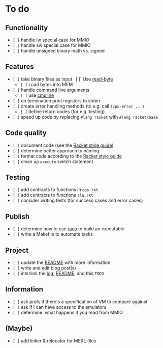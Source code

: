 # To do
## Functionality
- `[ ]` handle lw special case for MMIO
- `[ ]` handle sw special case for MMIO
- `[ ]` handle unsigned binary math vs. signed

## Features
- `[ ]` take binary files as input
	` `[ ]` Use [read-byte](https://docs.racket-lang.org/reference/Byte_and_String_Input.html#%28def._%28%28quote._~23~25kernel%29._read-byte%29%29)
	- `[ ]` Load bytes into MEM
- `[ ]` handle command line arguments
	- `[ ]` use [cmdline](https://docs.racket-lang.org/reference/Command-Line_Parsing.html)
- `[ ]` on termination print registers to stderr
- `[ ]` create error handling methods (to e.g. call `(cpu-error ...)`
	- `[ ]` define return codes (for e.g. testing)
- `[ ]` speed up code by replacing `#lang racket` with `#lang racket/base`

## Code quality
- `[ ]` document code (see the [Racket style guide](https://docs.racket-lang.org/style/index.html))
- `[ ]` determine better approach to naming
- `[ ]` format code according to the [Racket style guide](https://docs.racket-lang.org/style/index.html)
- `[ ]` clean up `execute` switch statement

## Testing
- `[ ]` add contracts to functions in `ops.rkt`
- `[ ]` add contracts to functions `alu.rkt`
- `[ ]` consider writing tests (for success cases and error cases)

## Publish
- `[ ]` determine how to use [raco](https://docs.racket-lang.org/raco/index.html) to build an executable
- `[ ]` write a Makefile to automate tasks

## Project
- `[ ]` update the [README](./README.md) with more information
- `[ ]` write and edit blog post(s)
- `[ ]` interlink the [log](./LOG.md), [README](./README.md), and this `TODO`

## Information
- `[ ]` ask profs if there's a specification of VM to compare against
- `[ ]` ask if I can have access to the emulators
- `[ ]` determine: what happens if you read from MMIO

## (Maybe)
- `[ ]` add linker & relocator for MERL files

